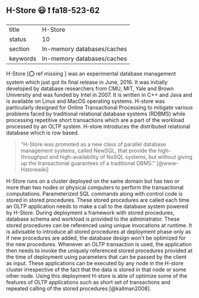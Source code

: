 ## H-Store :smiley: :exclamation: fa18-523-62


|          |                            |
| -------- | -------------------------- |
| title    | H-Store                    | 
| status   | 10                         |
| section  | In-memory databases/caches |
| keywords | In-memory databases/caches |
 

H-Store [:o: ref missing ] was an experimental database management system which just got its final
release in June, 2016. It was initially developed by database researchers from
CMU, MIT, Yale and Brown University and was funded by Intel in 2007. It is
written in C++ and Java and is available on Linux and MacOS operating systems.
H-store was particularly designed for Online Transactional Processing to
mitigate various problems faced by traditional relational database systems
(RDBMS) while processing repetitive short transactions which are a part of the
workload processed by an OLTP system. H-store introduces the distributed
relational database which is row based.

> "H-Store was promoted as a new class of parallel database management systems, 
> called NewSQL, that provide the high-throughput and high-availability of NoSQL 
> systems, but without giving up the transactional guarantees of a traditional 
> DBMS." [@www-Hstorewiki]

H-Store runs on a cluster deployed on the same domain but has two or more than
two nodes or physical computers to perform the transactional computations.
Parameterized SQL commands along with control code is stored in stored
procedures. These stored procedures are called each time an OLTP application
needs to make a call to the database system powered by H-Store. During
deployment a framework with stored procedures, database schema and workload is
provided to the administrator. These stored procedures can be referenced using
unique invocations at runtime. It is advisable to introduce all stored
procedures at deployment phase only as if new procedures are added, the database
design won't be optimized for the new procedures. Whenever an OLTP transaction
is used, the application then needs to invoke the uniquely referenced stored
procedures provided at the time of deployment using parameters that can be
passed by the client as input. These applications can be executed by any node in
the H-store cluster irrespective of the fact that the data is stored in that
node or some other node. Using this deployment H-store is able of optimize some
of the features of OLTP applications such as short set of transactions and
repeated calling of the stored procedures [@kallman2008].




